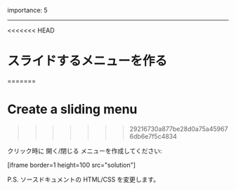 importance: 5

---

<<<<<<< HEAD
# スライドするメニューを作る
=======
# Create a sliding menu
>>>>>>> 29216730a877be28d0a75a459676db6e7f5c4834

クリック時に 開く/閉じる メニューを作成してください:

[iframe border=1 height=100 src="solution"]

P.S. ソースドキュメントの HTML/CSS を変更します。
